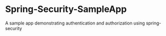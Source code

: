 # Spring-Security-SampleApp
A sample app demonstrating authentication and authorization using spring-security
